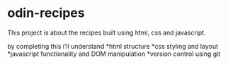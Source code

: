 # odin-recipes
This project is about the recipes built using html, css and javascript.

by completing this i'll understand 
*html structure
*css styling and layout
*javascript functionality and DOM manipulation 
*version control using git